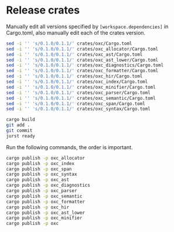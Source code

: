 # Release crates

Manually edit all versions specified by `[workspace.dependencies]` in Cargo.toml,
also manually edit each of the crates version.

```bash
sed -i '' 's/0.1.0/0.1.1/' crates/oxc/Cargo.toml
sed -i '' 's/0.1.0/0.1.1/' crates/oxc_allocator/Cargo.toml
sed -i '' 's/0.1.0/0.1.1/' crates/oxc_ast/Cargo.toml
sed -i '' 's/0.1.0/0.1.1/' crates/oxc_ast_lower/Cargo.toml
sed -i '' 's/0.1.0/0.1.1/' crates/oxc_diagnostics/Cargo.toml
sed -i '' 's/0.1.0/0.1.1/' crates/oxc_formatter/Cargo.toml
sed -i '' 's/0.1.0/0.1.1/' crates/oxc_hir/Cargo.toml
sed -i '' 's/0.1.0/0.1.1/' crates/oxc_index/Cargo.toml
sed -i '' 's/0.1.0/0.1.1/' crates/oxc_minifier/Cargo.toml
sed -i '' 's/0.1.0/0.1.1/' crates/oxc_parser/Cargo.toml
sed -i '' 's/0.1.0/0.1.1/' crates/oxc_semantic/Cargo.toml
sed -i '' 's/0.1.0/0.1.1/' crates/oxc_span/Cargo.toml
sed -i '' 's/0.1.0/0.1.1/' crates/oxc_syntax/Cargo.toml

cargo build
git add .
git commit
jurst ready
```

Run the following commands, the order is important.

```bash
cargo publish -p oxc_allocator
cargo publish -p oxc_index
cargo publish -p oxc_span
cargo publish -p oxc_syntax
cargo publish -p oxc_ast
cargo publish -p oxc_diagnostics
cargo publish -p oxc_parser
cargo publish -p oxc_semantic
cargo publish -p oxc_formatter
cargo publish -p oxc_hir
cargo publish -p oxc_ast_lower
cargo publish -p oxc_minifier
cargo publish -p oxc
```
